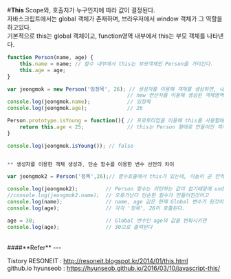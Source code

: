 #**This**
Scope와, 호출자가 누구인지에 따라 값이 결정된다.<br>
자바스크립트에서는 global 객체가 존재하며, 브라우저에서 window 객체가 그 역할을 하고있다.<br>
기본적으로 this는 global 객체이고, function영역 내부에서 this는 부모 객체를 나타낸다.<br>

```javascript
function Person(name, age) {
    this.name = name; // 함수 내부에서 this는 부모객체인 Person을 가리킨다.
    this.age = age;
}

var jeongmok = new Person('임정목', 26); // 생성자를 이용해 객체를 생성하면, 내부 this는 jeongmok 객체를 가리킨다.
                                       // new 연산자를 이용해 생성된 객체영역의 this는 객체 자신이다.
console.log(jeongmok.name);            // 임정목
console.log(jeongmok.age);             // 26

Person.prototype.isYoung = function(){ // 프로토타입을 이용해 this를 사용할때에도,
    return this.age < 25;              // this는 Person 형태로 만들어진 객체 자신을 가리킨다.
}

console.log(jeongmok.isYoung()); // false


** 생성자를 이용한 객체 생성과, 단순 함수를 이용한 변수 선언의 차이

var jeongmok2 = Person('정목',26);// 함수호출에서 this가 있는데, 이놈이 곧 전역객체를 가리킨다.

console.log(jeongmok2);         // Person 함수는 리턴하는 값이 없기때문에 undefined가 호출된다
//console.log(jeongmok2.name);  // 오류가난다 단순한 함수가 만들어진것이고
console.log(name);              // name, age 값은 현재 Global 변수가 된것이다.
console.log(age);               // 각각 '정목', 26이 호출된다.

age = 30;                       // Global 변수인 age의 값을 변화시키면
console.log(age);               // 30으로 출력된다

```

<br>
####**Refer**
---

Tistory RESONEIT   : http://resoneit.blogspot.kr/2014/01/this.html <br>
github.io hyunseob : https://hyunseob.github.io/2016/03/10/javascript-this/
